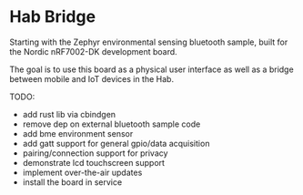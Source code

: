 # Hab Bridge

Starting with the Zephyr environmental sensing bluetooth sample, built for the
Nordic nRF7002-DK development board.

The goal is to use this board as a physical user interface as well as a bridge
between mobile and IoT devices in the Hab.

TODO:

 - add rust lib via cbindgen
 - remove dep on external bluetooth sample code
 - add bme environment sensor
 - add gatt support for general gpio/data acquisition
 - pairing/connection support for privacy
 - demonstrate lcd touchscreen support
 - implement over-the-air updates
 - install the board in service
